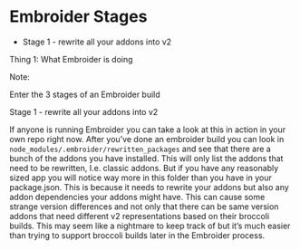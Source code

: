 # Embroider Stages

- Stage 1 - rewrite all your addons into v2 


Thing 1: What Embroider is doing
<!-- .element style="position: absolute; bottom: -100px; left: 0; font-size: 60%; color: grey;" -->

Note:

Enter the 3 stages of an Embroider build

Stage 1 - rewrite all your addons into v2 


If anyone is running Embroider you can take a look at this in action in your own repo right now. After you’ve done an embroider build you can look in `node_modules/.embroider/rewritten_packages` and see that there are a bunch of the addons you have installed. This will only list the addons that need to be rewritten, I.e. classic addons. But if you have any reasonably sized app you will notice way more in this folder than you have in your package.json. This is because it needs to rewrite your addons but also any addon dependencies your addons might have. This can cause some strange version differences and not only that there can be same version addons that need different v2 representations based on their broccoli builds. This may seem like a nightmare to keep track of but it’s much easier than trying to support broccoli builds later in the Embroider process.